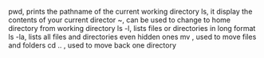 pwd, prints the pathname of the current working directory
ls, it display the contents of your current director
~, can be used to change to home directory from working directory
ls -l, lists files or directories in long format
ls -la, lists all files and directories even hidden ones
mv , used to move files and folders
cd .. , used to move back one directory  
